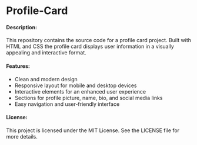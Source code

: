 # Profile-Card

#### Description:

This repository contains the source code for a profile card project. Built with HTML and CSS the profile card displays user information in a visually appealing and interactive format.

#### Features:

- Clean and modern design
- Responsive layout for mobile and desktop devices
- Interactive elements for an enhanced user experience
- Sections for profile picture, name, bio, and social media links
- Easy navigation and user-friendly interface

#### License:

This project is licensed under the MIT License. See the LICENSE file for more details.
